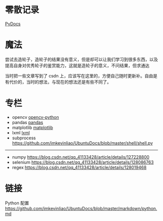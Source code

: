 # 零散记录
[PyDocs](./PyDocs.py)
# 魔法
尝试去造轮子，造轮子的结果没有意义，但是却可以让我们学习到很多东西，以及提高自身对优秀轮子的鉴赏能力，这就是造轮子的意义，不问结果，但求通达

当时把一些文章写到了 csdn 上，应该写在这里的，方便自己随时更新补。自由是有代价的，当时的想法，与现在的想法还是有些不同了。

# 专栏
* opencv [opencv-python](./专栏/opencv-python.md)
* pandas [pandas](./专栏/pandas.md)
* matplotlib [matplotlib](./专栏/matplotlib.md)
* lxml [lxml](./专栏/lxml.md)
* subprocess <https://github.com/imkevinliao/UbuntuDocs/blob/master/shell/shell.py>
---
* numpy <https://blog.csdn.net/qq_41133428/article/details/127228800>
* selenium <https://blog.csdn.net/qq_41133428/article/details/128086763>
* regex <https://blog.csdn.net/qq_41133428/article/details/128019468>

# 链接
Python 配置 <https://github.com/imkevinliao/UbuntuDocs/blob/master/markdown/python.md>

